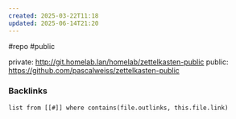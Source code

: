 ```yaml
---
created: 2025-03-22T11:18
updated: 2025-06-14T21:20
---
```

#repo #public

private: http://git.homelab.lan/homelab/zettelkasten-public
public: https://github.com/pascalweiss/zettelkasten-public

### Backlinks
```dataview 
list from [[#]] where contains(file.outlinks, this.file.link)
```

